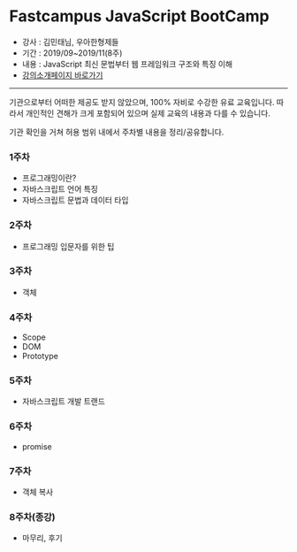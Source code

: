 # Fastcampus JavaScript BootCamp
- 강사 : 김민태님, 우아한형제들
- 기간 : 2019/09~2019/11(8주)
- 내용 : JavaScript 최신 문법부터 웹 프레임워크 구조와 특징 이해
- [강의소개페이지 바로가기](https://fastcampus.co.kr/dev_camp_jstb)
---
기관으로부터 어떠한 제공도 받지 않았으며, 100% 자비로 수강한 유료 교육입니다. 따라서 개인적인 견해가 크게 포함되어 있으며 실제 교육의 내용과 다를 수 있습니다. 

기관 확인을 거쳐 허용 범위 내에서 주차별 내용을 정리/공유합니다.

### 1주차
- 프로그래밍이란?
- 자바스크립트 언어 특징
- 자바스크립트 문법과 데이터 타입

### 2주차
- 프로그래밍 입문자를 위한 팁

### 3주차
- 객체

### 4주차
- Scope
- DOM
- Prototype

### 5주차
- 자바스크립트 개발 트랜드

### 6주차
- promise

### 7주차
- 객체 복사

### 8주차(종강)
- 마무리, 후기
